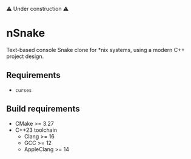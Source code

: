 ⚠️ Under construction ⚠️

# nSnake

Text-based console Snake clone for *nix systems, using a modern C++ project design.

## Requirements

- `curses`

## Build requirements

- CMake >= 3.27
- C++23 toolchain
    - Clang >= 16
    - GCC >= 12
  - AppleClang >= 14
